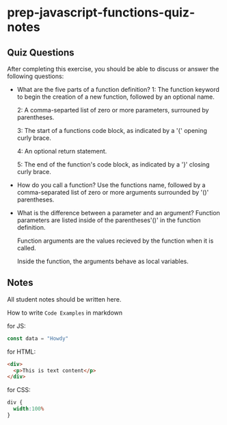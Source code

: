 # prep-javascript-functions-quiz-notes


## Quiz Questions

After completing this exercise, you should be able to discuss or answer the following questions:

- What are the five parts of a function definition?
  1: The function keyword to begin the creation of a new function, followed by an optional name.

  2: A comma-separted list of zero or more parameters, surrouned by parentheses.

  3: The start of a functions code block, as indicated by a '{' opening curly brace.

  4: An optional return statement.

  5: The end of the function's code block, as indicated by a '}' closing  curly brace.


- How do you call a function?
  Use the functions name, followed by a comma-separated list of zero or more arguments surrounded by '()' parentheses.

- What is the difference between a parameter and an argument?
  Function parameters are listed inside of the parentheses'()' in the function definition.

  Function arguments are the values recieved by the function when it is called.

  Inside the function, the arguments behave as local variables.

## Notes

All student notes should be written here.


How to write `Code Examples` in markdown

for JS:
```javascript
const data = "Howdy"
```

for HTML:
```html
<div>
  <p>This is text content</p>
</div>
```

for CSS:
```css
div {
  width:100%
}
```

